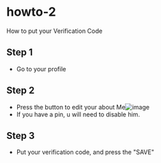 # howto-2
How to put your Verification Code
## Step 1
- Go to your profile
## Step 2 
- Press the button to edit your about Me![image](https://github.com/thephenom999/howto-2/assets/145174030/7c142fad-7950-48e5-a83b-020c76d0d4e9)
- If you have a pin, u will need to disable him.
## Step 3 
- Put your verification code, and press the "SAVE"
